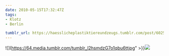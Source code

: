 ```yaml
---
date: 2010-05-15T17:32:47Z
tags:
- Klotz
- Berlin

tumblr_url: https://haesslicheplastiktiereundzeugs.tumblr.com/post/602517107
---
```

![](https://64.media.tumblr.com/tumblr_l2hsmdzG7o1qbu6ttjpg" >}}![](https://64.media.tumblr.com/tumblr_l2hsl1mumR1qbu6tt.jpg)

